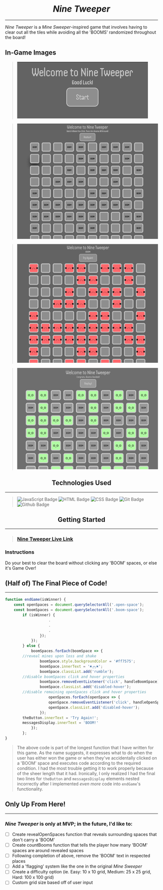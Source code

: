 
<div align = 'center'>

# *Nine Tweeper*

</div>

---

*Nine Tweeper* is a *Mine Sweeper*-inspired game that involves having to clear out all the tiles while avoiding all the 'BOOMS' randomized throughout the board!

## In-Game Images 

>![Start Screen](<img/startscreen.png>)

>![Start of a new game!](<img/beginninggame.png>)

>!['Loss' Screen](<img/losescreen.png>)

>!['Win' Screen](<img/winscreen2.png>)

<div align = 'center'>

## Technologies Used

</div>

---

>![JavaScript Badge](https://img.shields.io/badge/JavaScript-F7DF1E?style=for-the-badge&logo=javascript&logoColor=black) 
![HTML Badge](https://img.shields.io/badge/HTML5-E34F26?style=for-the-badge&logo=html5&logoColor=white) 
![CSS Badge](https://img.shields.io/badge/CSS3-1572B6?style=for-the-badge&logo=css3&logoColor=white) 
![Git Badge](https://img.shields.io/badge/GIT-E44C30?style=for-the-badge&logo=git&logoColor=white) 
![Github Badge](https://img.shields.io/badge/GitHub-100000?style=for-the-badge&logo=github&logoColor=white)

<div align = 'center'>

## Getting Started

</div>

---

>### [Nine Tweeper Live Link](https://jstnliu.github.io/MineSweeper_Proj1/)

### Instructions

Do your best to clear the board without clicking any 'BOOM' spaces, or else it's Game Over!

## (Half of) The Final Piece of Code!

---

```js
function endGame(isWinner) {
    const openSpaces = document.querySelectorAll('.open-space');
    const boomSpaces = document.querySelectorAll('.boom-space');
        if (isWinner) {
                    .
                    .
                    .
                });
            });
        } else {
            boomSpaces.forEach(boomSpace => {
        //reveal mines upon loss and shake
                boomSpace.style.backgroundColor = '#ff7575';
                boomSpace.innerText = '✖╭╮✖';
                boomSpace.classList.add('rumble');
        //disable boomSpaces click and hover properties
                boomSpace.removeEventListener('click', handleBoomSpace);
                boomSpace.classList.add('disabled-hover');
        //disable remaining openSpaces click and hover properties
                    openSpaces.forEach(openSpace => {
                    openSpace.removeEventListener('click', handleOpenSpace);
                    openSpace.classList.add('disabled-hover');
                });
        theButton.innerText = 'Try Again!';
        messagesDisplay.innerText = 'BOOM!'
            });
        };
}
```
>The above code is part of the longest function that I have written for this game. As the name suggests, it expresses what to do when the user has either won the game or when they've accidentally clicked on a 'BOOM' space and executes code according to the required condition. I had the most trouble getting it to work properly because of the sheer length that it had. Ironically, I only realized I had the final two lines for ```theButton``` and ```messagesDisplay``` elements nested incorrectly after I implemented *even more* code into ```endGame```'s functionality.

## Only Up From Here!

---

### *Nine Tweeper* is only at MVP; in the future, I'd like to:

- [ ] Create revealOpenSpaces function that reveals surrounding spaces that don't carry a 'BOOM'
- [ ] Create countBooms function that tells the player how many 'BOOM' spaces are around revealed spaces
- [ ] Following completion of above, remove the 'BOOM' text in respected places
- [ ] Add a 'flagging' system like the one in the original *Mine Sweeper*
- [ ] Create a difficulty option (ie. Easy: 10 x 10 grid, Medium: 25 x 25 grid, Hard: 100 x 100 grid)
- [ ] Custom grid size based off of user input
